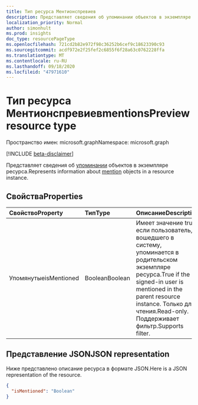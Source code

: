 ```yaml
---
title: Тип ресурса Ментионспревиев
description: Представляет сведения об упоминании объектов в экземпляре ресурса.
localization_priority: Normal
author: simonhult
ms.prod: insights
doc_type: resourcePageType
ms.openlocfilehash: 721cd2b82e972f98c36252b6cef9c18623390c93
ms.sourcegitcommit: acdf972e2f25fef2c6855f6f28a63c0762228ffa
ms.translationtype: MT
ms.contentlocale: ru-RU
ms.lasthandoff: 09/18/2020
ms.locfileid: "47971610"
---
```

# <a name="mentionspreview-resource-type"></a><span data-ttu-id="7b76a-103">Тип ресурса Ментионспревиев</span><span class="sxs-lookup"><span data-stu-id="7b76a-103">mentionsPreview resource type</span></span>

<span data-ttu-id="7b76a-104">Пространство имен: microsoft.graph</span><span class="sxs-lookup"><span data-stu-id="7b76a-104">Namespace: microsoft.graph</span></span>

[!INCLUDE [beta-disclaimer](../../includes/beta-disclaimer.md)]

<span data-ttu-id="7b76a-105">Представляет сведения об [упоминании](../resources/mention.md) объектов в экземпляре ресурса.</span><span class="sxs-lookup"><span data-stu-id="7b76a-105">Represents information about [mention](../resources/mention.md) objects in a resource instance.</span></span>

## <a name="properties"></a><span data-ttu-id="7b76a-106">Свойства</span><span class="sxs-lookup"><span data-stu-id="7b76a-106">Properties</span></span>
| <span data-ttu-id="7b76a-107">Свойство</span><span class="sxs-lookup"><span data-stu-id="7b76a-107">Property</span></span>     | <span data-ttu-id="7b76a-108">Тип</span><span class="sxs-lookup"><span data-stu-id="7b76a-108">Type</span></span>   |<span data-ttu-id="7b76a-109">Описание</span><span class="sxs-lookup"><span data-stu-id="7b76a-109">Description</span></span>|
|:---------------|:--------|:----------|
| <span data-ttu-id="7b76a-110">Упомянутые</span><span class="sxs-lookup"><span data-stu-id="7b76a-110">isMentioned</span></span> | <span data-ttu-id="7b76a-111">Boolean</span><span class="sxs-lookup"><span data-stu-id="7b76a-111">Boolean</span></span> | <span data-ttu-id="7b76a-112">Имеет значение true, если пользователь, вошедшего в систему, упоминается в родительском экземпляре ресурса.</span><span class="sxs-lookup"><span data-stu-id="7b76a-112">True if the signed-in user is mentioned in the parent resource instance.</span></span> <span data-ttu-id="7b76a-113">Только для чтения.</span><span class="sxs-lookup"><span data-stu-id="7b76a-113">Read-only.</span></span> <span data-ttu-id="7b76a-114">Поддерживает фильтр.</span><span class="sxs-lookup"><span data-stu-id="7b76a-114">Supports filter.</span></span> |

## <a name="json-representation"></a><span data-ttu-id="7b76a-115">Представление JSON</span><span class="sxs-lookup"><span data-stu-id="7b76a-115">JSON representation</span></span>

<span data-ttu-id="7b76a-116">Ниже представлено описание ресурса в формате JSON.</span><span class="sxs-lookup"><span data-stu-id="7b76a-116">Here is a JSON representation of the resource.</span></span>

<!-- {
  "blockType": "resource",
  "optionalProperties": [

  ],
  "@odata.type": "microsoft.graph.mentionsPreview"
}-->

```json
{
  "isMentioned": "Boolean"
}

```

<!-- uuid: 8fcb5dbc-d5aa-4681-8e31-b001d5168d79
2015-10-25 14:57:30 UTC -->
<!--
{
  "type": "#page.annotation",
  "description": "mentionsPreview resource",
  "keywords": "",
  "section": "documentation",
  "tocPath": "",
  "suppressions": []
}
-->



